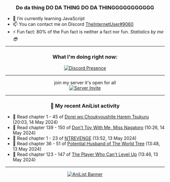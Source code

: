 <div align="center">

### Do da thing DO DA THING DO DA THINGGGGGGGGGGG
</div>

- 🌱 I’m currently learning JavaScript
- 📫 You can contact me on Discord [TheInternetUser#9060](https://discord.com/users/534117072796385300)
- ⚡ Fun fact: 80% of the Fun fact is neither a fact nor fun. _Statistics by me 😎_
<hr>

<div align="center">

### What I'm doing right now:
[![Discord Presence](https://lanyard.cnrad.dev/api/534117072796385300)](https://discord.com/users/534117072796385300)
<hr>

join my server it's open for all <br>
[![Server Invite](https://invidget.switchblade.xyz/bfYgVHxrSs)](https://discord.gg/bfYgVHxrSs)

<hr>
  
### 🌸 My recent AniList activity

</div>

<!-- ANILIST_ACTIVITY:start -->

-   📖 Read chapter 1 - 45 of [Dorei wo Choukyoushite Harem Tsukuru](https://anilist.co/manga/149329) (20:03, 14 May 2024)
-   📖 Read chapter 139 - 150 of [Don't Toy With Me, Miss Nagatoro](https://anilist.co/manga/100664) (10:26, 14 May 2024)
-   📖 Read chapter 1 - 23 of [NTREVENGE](https://anilist.co/manga/167427) (13:52, 13 May 2024)
-   📖 Read chapter 36 - 51 of [Potential Husband of The World Tree](https://anilist.co/manga/164510) (13:48, 13 May 2024)
-   📖 Read chapter 123 - 147 of [The Player Who Can't Level Up](https://anilist.co/manga/130511) (13:46, 13 May 2024)

<!-- ANILIST_ACTIVITY:end -->
<hr>

<div align="center">

[![AniList Banner](https://img.anili.st/User/929966)](https://anilist.co/user/TheInternetUser)

<!-- ![Profile views](https://gpvc.arturio.dev/TheInternetUse7) Since 2023-01-09 -->
<br>


</div>
